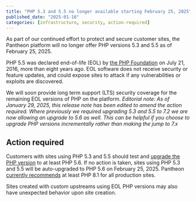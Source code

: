 ```yaml
---
title: "PHP 5.3 and 5.5 no longer available starting February 25, 2025"
published_date: "2025-01-16"
categories: [infrastructure, security, action-required]
---
```

As part of our continued effort to protect and secure customer sites, the Pantheon platform will no longer offer PHP versions 5.3 and 5.5 as of February 25, 2025.

PHP 5.5 was declared end-of-life (EOL) by [the PHP Foundation](https://www.php.net/supported-versions.php) on July 21, 2016, more than eight years ago. EOL software does not receive security or feature updates, and could expose sites to attack if any vulnerabilities or exploits are discovered.

We will soon provide long term support (LTS) security coverage for the remaining EOL versions of PHP on the platform.
_Editorial note: As of January 29, 2025, this release note has been edited to amend the action required. Where previously we required upgrading 5.3 and 5.5 to 7.2 we are now allowing an upgrade to 5.6 as well. This can be helpful if you choose to upgrade PHP versions incrementally rather than making the jump to 7.x_
## Action required

Customers with sites using PHP 5.3 and 5.5 should test and [upgrade the PHP version](/guides/php/php-versions) to at least PHP 5.6. If no action is taken, sites using PHP 5.3 and 5.5 will be auto-upgraded to PHP 5.6 on February 25, 2025. Pantheon [currently recommends](/guides/php#supported-php-versions) at least PHP 8.1 for all production sites.

Sites created with custom upstreams using EOL PHP versions may also have unexpected behavior upon site creation.
